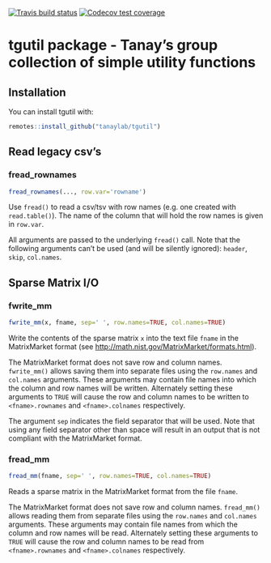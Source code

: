 
<!-- badges: start -->

[![Travis build
status](https://travis-ci.com/tanaylab/tgutil.svg?branch=master)](https://travis-ci.org/tanaylab/tgutil)
[![Codecov test
coverage](https://codecov.io/gh/tanaylab/tgutil/branch/master/graph/badge.svg)](https://codecov.io/gh/tanaylab/tgutil?branch=master)
<!-- badges: end -->

# tgutil package - Tanay’s group collection of simple utility functions

## Installation

You can install tgutil with:

``` r
remotes::install_github("tanaylab/tgutil")
```

## Read legacy csv’s

### fread\_rownames

``` r
fread_rownames(..., row.var='rowname')
```

Use `fread()` to read a csv/tsv with row names (e.g. one created with
`read.table()`). The name of the column that will hold the row names is
given in `row.var`.

All arguments are passed to the underlying `fread()` call. Note that the
following arguments can’t be used (and will be silently ignored):
`header`, `skip`, `col.names`.

## Sparse Matrix I/O

### fwrite\_mm

``` r
fwrite_mm(x, fname, sep=' ', row.names=TRUE, col.names=TRUE)
```

Write the contents of the sparse matrix `x` into the text file `fname`
in the MatrixMarket format (see
<http://math.nist.gov/MatrixMarket/formats.html>).

The MatrixMarket format does not save row and column names.
`fwrite_mm()` allows saving them into separate files using the
`row.names` and `col.names` arguments. These arguments may contain file
names into which the column and row names will be written. Alternately
setting these arguments to `TRUE` will cause the row and column names to
be written to `<fname>.rownames` and `<fname>.colnames` respectively.

The argument `sep` indicates the field separator that will be used. Note
that using any field separator other than space will result in an output
that is not compliant with the MatrixMarket format.

### fread\_mm

``` r
fread_mm(fname, sep=' ', row.names=TRUE, col.names=TRUE)
```

Reads a sparse matrix in the MatrixMarket format from the file `fname`.

The MatrixMarket format does not save row and column names. `fread_mm()`
allows reading them from separate files using the `row.names` and
`col.names` arguments. These arguments may contain file names from which
the column and row names will be read. Alternately setting these
arguments to `TRUE` will cause the row and column names to be read from
`<fname>.rownames` and `<fname>.colnames` respectively.
